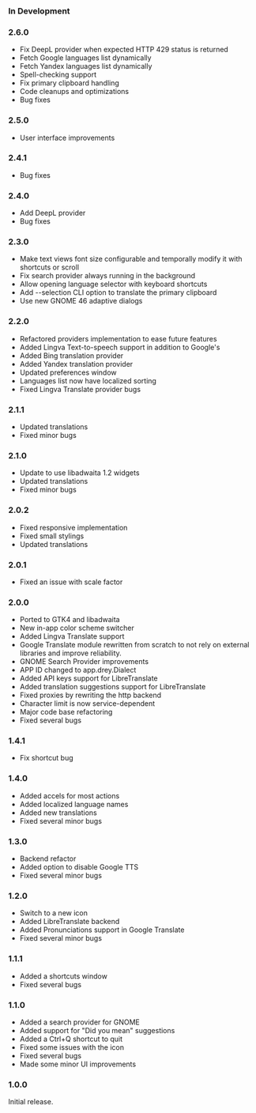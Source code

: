 
### In Development

### 2.6.0
- Fix DeepL provider when expected HTTP 429 status is returned
- Fetch Google languages list dynamically
- Fetch Yandex languages list dynamically
- Spell-checking support
- Fix primary clipboard handling
- Code cleanups and optimizations
- Bug fixes

### 2.5.0
- User interface improvements

### 2.4.1
- Bug fixes

### 2.4.0
- Add DeepL provider
- Bug fixes

### 2.3.0
- Make text views font size configurable and temporally modify it with shortcuts or scroll
- Fix search provider always running in the background
- Allow opening language selector with keyboard shortcuts
- Add --selection CLI option to translate the primary clipboard
- Use new GNOME 46 adaptive dialogs

### 2.2.0
- Refactored providers implementation to ease future features
- Added Lingva Text-to-speech support in addition to Google's
- Added Bing translation provider
- Added Yandex translation provider
- Updated preferences window
- Languages list now have localized sorting
- Fixed Lingva Translate provider bugs

### 2.1.1
- Updated translations
- Fixed minor bugs

### 2.1.0
- Update to use libadwaita 1.2 widgets
- Updated translations
- Fixed minor bugs

### 2.0.2
- Fixed responsive implementation
- Fixed small stylings
- Updated translations

### 2.0.1
- Fixed an issue with scale factor

### 2.0.0
- Ported to GTK4 and libadwaita
- New in-app color scheme switcher
- Added Lingva Translate support
- Google Translate module rewritten from scratch to not rely on external libraries and improve reliability.
- GNOME Search Provider improvements
- APP ID changed to app.drey.Dialect
- Added API keys support for LibreTranslate
- Added translation suggestions support for LibreTranslate
- Fixed proxies by rewriting the http backend
- Character limit is now service-dependent
- Major code base refactoring
- Fixed several bugs

### 1.4.1
- Fix shortcut bug

### 1.4.0
- Added accels for most actions
- Added localized language names
- Added new translations
- Fixed several minor bugs

### 1.3.0
- Backend refactor
- Added option to disable Google TTS
- Fixed several minor bugs

### 1.2.0
- Switch to a new icon
- Added LibreTranslate backend
- Added Pronunciations support in Google Translate
- Fixed several minor bugs

### 1.1.1
- Added a shortcuts window
- Fixed several bugs

### 1.1.0
- Added a search provider for GNOME
- Added support for "Did you mean" suggestions
- Added a Ctrl+Q shortcut to quit
- Fixed some issues with the icon
- Fixed several bugs
- Made some minor UI improvements

### 1.0.0
Initial release.
